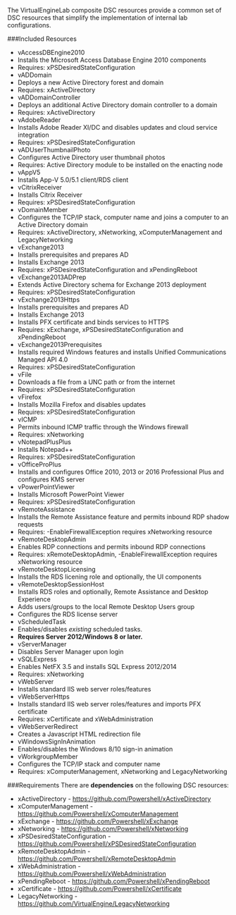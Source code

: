 The VirtualEngineLab composite DSC resources provide a common set of DSC resources that simplify the
implementation of internal lab configurations.

###Included Resources
* vAccessDBEngine2010
 * Installs the Microsoft Access Database Engine 2010 components
 * Requires: xPSDesiredStateConfiguration
* vADDomain
 * Deploys a new Active Directory forest and domain
 * Requires: xActiveDirectory
* vADDomainController
 * Deploys an additional Active Directory domain controller to a domain
 * Requires: xActiveDirectory
* vAdobeReader
 * Installs Adobe Reader XI/DC and disables updates and cloud service integration
 * Requires: xPSDesiredStateConfiguration
* vADUserThumbnailPhoto
 * Configures Active Directory user thumbnail photos
 * Requires: Active Directory module to be installed on the enacting node
* vAppV5
 * Installs App-V 5.0/5.1 client/RDS client
* vCitrixReceiver
 * Installs Citrix Receiver
 * Requires: xPSDesiredStateConfiguration
* vDomainMember
 * Configures the TCP/IP stack, computer name and joins a computer to an Active Directory domain
 * Requires: xActiveDirectory, xNetworking, xComputerManagement and LegacyNetworking
* vExchange2013
 * Installs prerequisites and prepares AD
 * Installs Exchange 2013
 * Requires: xPSDesiredStateConfiguration and xPendingReboot
* vExchange2013ADPrep
 * Extends Active Directory schema for Exchange 2013 deployment
 * Requires: xPSDesiredStateConfiguration
* vExchange2013Https
 * Installs prerequisites and prepares AD
 * Installs Exchange 2013
 * Installs PFX certificate and binds services to HTTPS
 * Requires: xExchange, xPSDesiredStateConfiguration and xPendingReboot
* vExchange2013Prerequisites
 * Installs required Windows features and installs Unified Communications Managed API 4.0
 * Requires: xPSDesiredStateConfiguration
* vFile
 * Downloads a file from a UNC path or from the internet
 * Requires: xPSDesiredStateConfiguration
* vFirefox
 * Installs Mozilla Firefox and disables updates
 * Requires: xPSDesiredStateConfiguration
* vICMP
 * Permits inbound ICMP traffic through the Windows firewall
 * Requires: xNetworking
* vNotepadPlusPlus
 * Installs Notepad++
 * Requires: xPSDesiredStateConfiguration
* vOfficeProPlus
 * Installs and configures Office 2010, 2013 or 2016 Professional Plus and configures KMS server
* vPowerPointViewer
 * Installs Microsoft PowerPoint Viewer
 * Requires: xPSDesiredStateConfiguration
* vRemoteAssistance
 * Installs the Remote Assistance feature and permits inbound RDP shadow requests
 * Requires: -EnableFirewallException requires xNetworking resource
* vRemoteDesktopAdmin
 * Enables RDP connections and permits inbound RDP connections
 * Requires: xRemoteDesktopAdmin, -EnableFirewallException requires xNetworking resource
* vRemoteDesktopLicensing
 * Installs the RDS licening role and optionally, the UI components
* vRemoteDesktopSessionHost
 * Installs RDS roles and optionally, Remote Assistance and Desktop Experience
 * Adds users/groups to the local Remote Desktop Users group
 * Configures the RDS license server
* vScheduledTask
 * Enables/disables _existing_ scheduled tasks.
 * __Requires Server 2012/Windows 8 or later.__
* vServerManager
 * Disables Server Manager upon login
* vSQLExpress
 * Enables NetFX 3.5 and installs SQL Express 2012/2014
 * Requires: xNetworking
* vWebServer
 * Installs standard IIS web server roles/features
* vWebServerHttps
 * Installs standard IIS web server roles/features and imports PFX certificate
 * Requires: xCertificate and xWebAdministration
* vWebServerRedirect
 * Creates a Javascript HTML redirection file
* vWindowsSignInAnimation
 * Enables/disables the Windows 8/10 sign-in animation
* vWorkgroupMember
 * Configures the TCP/IP stack and computer name
 * Requires: xComputerManagement, xNetworking and LegacyNetworking

###Requirements
There are __dependencies__ on the following DSC resources:

* xActiveDirectory - https://github.com/Powershell/xActiveDirectory
* xComputerManagement - https://github.com/Powershell/xComputerManagement
* xExchange - https://github.com/Powershell/xExchange
* xNetworking - https://github.com/Powershell/xNetworking
* xPSDesiredStateConfiguration - https://github.com/Powershell/xPSDesiredStateConfiguration
* xRemoteDesktopAdmin - https://github.com/Powershell/xRemoteDesktopAdmin
* xWebAdministration - https://github.com/Powershell/xWebAdministration
* xPendingReboot - https://github.com/Powershell/xPendingReboot
* xCertificate - https://github.com/Powershell/xCertificate
* LegacyNetworking - https://github.com/VirtualEngine/LegacyNetworking
